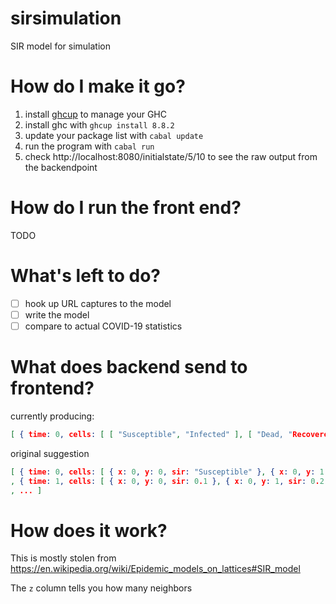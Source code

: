 # sirsimulation
SIR model for simulation

# How do I make it go?

1. install [ghcup](https://www.haskell.org/ghcup/) to manage your GHC
2. install ghc with `ghcup install 8.8.2`
3. update your package list with `cabal update`
4. run the program with `cabal run`
5. check http://localhost:8080/initialstate/5/10 to see the raw output from the backendpoint

# How do I run the front end?

TODO

# What's left to do?

- [ ] hook up URL captures to the model
- [ ] write the model
- [ ] compare to actual COVID-19 statistics

# What does backend send to frontend?

currently producing:

```json
[ { time: 0, cells: [ [ "Susceptible", "Infected" ], [ "Dead, "Recovered" ] ] }
```

original suggestion
```json
[ { time: 0, cells: [ { x: 0, y: 0, sir: "Susceptible" }, { x: 0, y: 1, sir: "Infected" }, ... ] }
, { time: 1, cells: [ { x: 0, y: 0, sir: 0.1 }, { x: 0, y: 1, sir: 0.2 }, ... ] }
, ... ]
```

# How does it work?

This is mostly stolen from https://en.wikipedia.org/wiki/Epidemic_models_on_lattices#SIR_model

The `z` column tells you how many neighbors
